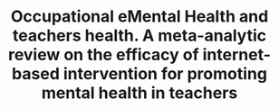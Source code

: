 --- 
abstract: '' 
authors: 
 - D Lehr
 -  E Heber
 -  B Sieland
 -  A Hillert
 -  B Funk
 -  admin
doi: '' 
featured: false 
publication: '*Pravention und Gesundheitsforderung*, NA' 
publication_short: '' 
publishDate: '2016-01-01' 
title: 'Occupational eMental Health and teachers health. A meta-analytic review on the efficacy of internet-based intervention for promoting mental health in teachers' 
url_code: '' 
url_dataset: '' 
url_pdf: '' 
url_poster: '' 
url_project: '' 
url_slides: '' 
url_source: '' 
url_video: '' 
---